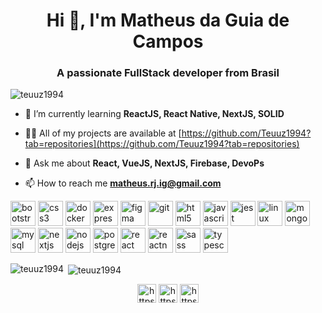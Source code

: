<h1 align="center">Hi 👋, I'm Matheus da Guia de Campos</h1>
<h3 align="center">A passionate FullStack developer from Brasil</h3>

<p align="left"> <img src="https://komarev.com/ghpvc/?username=teuuz1994" alt="teuuz1994" /> </p>

- 🌱 I’m currently learning **ReactJS, React Native, NextJS, SOLID**

- 👨‍💻 All of my projects are available at [https://github.com/Teuuz1994?tab=repositories](https://github.com/Teuuz1994?tab=repositories)

- 💬 Ask me about **React, VueJS, NextJS, Firebase, DevoPs**

- 📫 How to reach me **matheus.rj.ig@gmail.com**

<p align="left"><img src="https://devicons.github.io/devicon/devicon.git/icons/bootstrap/bootstrap-plain.svg" alt="bootstrap" width="40" height="40"/> <img src="https://devicons.github.io/devicon/devicon.git/icons/css3/css3-original-wordmark.svg" alt="css3" width="40" height="40"/> <img src="https://devicons.github.io/devicon/devicon.git/icons/docker/docker-original-wordmark.svg" alt="docker" width="40" height="40"/> <img src="https://devicons.github.io/devicon/devicon.git/icons/express/express-original-wordmark.svg" alt="express" width="40" height="40"/> <img src="https://www.vectorlogo.zone/logos/figma/figma-icon.svg" alt="figma" width="40" height="40"/> <img src="https://www.vectorlogo.zone/logos/git-scm/git-scm-icon.svg" alt="git" width="40" height="40"/> <img src="https://devicons.github.io/devicon/devicon.git/icons/html5/html5-original-wordmark.svg" alt="html5" width="40" height="40"/> <img src="https://devicons.github.io/devicon/devicon.git/icons/javascript/javascript-original.svg" alt="javascript" width="40" height="40"/> <img src="https://i.ibb.co/Yj6p14L/jest.png" alt="jest" width="40" height="40"/> <img src="https://devicons.github.io/devicon/devicon.git/icons/linux/linux-original.svg" alt="linux" width="40" height="40"/> <img src="https://devicons.github.io/devicon/devicon.git/icons/mongodb/mongodb-original-wordmark.svg" alt="mongodb" width="40" height="40"/> <img src="https://devicons.github.io/devicon/devicon.git/icons/mysql/mysql-original-wordmark.svg" alt="mysql" width="40" height="40"/> <img src="https://cdn.worldvectorlogo.com/logos/nextjs-3.svg" alt="nextjs" width="40" height="40"/> <img src="https://devicons.github.io/devicon/devicon.git/icons/nodejs/nodejs-original-wordmark.svg" alt="nodejs" width="40" height="40"/> <img src="https://devicons.github.io/devicon/devicon.git/icons/postgresql/postgresql-original-wordmark.svg" alt="postgresql" width="40" height="40"/> <img src="https://devicons.github.io/devicon/devicon.git/icons/react/react-original-wordmark.svg" alt="react" width="40" height="40"/> <img src="https://reactnative.dev/img/header_logo.svg" alt="reactnative" width="40" height="40"/> <img src="https://devicons.github.io/devicon/devicon.git/icons/sass/sass-original.svg" alt="sass" width="40" height="40"/> <img src="https://devicons.github.io/devicon/devicon.git/icons/typescript/typescript-original.svg" alt="typescript" width="40" height="40"/></p>

<p><img align="left" src="https://github-readme-stats.vercel.app/api/top-langs/?username=teuuz1994&layout=compact&hide=html" alt="teuuz1994" /></p>

<p>&nbsp;<img align="center" src="https://github-readme-stats.vercel.app/api?username=teuuz1994&show_icons=true" alt="teuuz1994" /></p>

<p align="center">
<a href="https://linkedin.com/in/https://www.linkedin.com/in/matheus-da-guia-de-campos-90a958123/" target="blank"><img align="center" src="https://cdn.jsdelivr.net/npm/simple-icons@3.0.1/icons/linkedin.svg" alt="https://www.linkedin.com/in/matheus-da-guia-de-campos-90a958123/" height="30" width="30" /></a>
<a href="https://fb.com/https://www.facebook.com/matheus.rj.ig" target="blank"><img align="center" src="https://cdn.jsdelivr.net/npm/simple-icons@3.0.1/icons/facebook.svg" alt="https://www.facebook.com/matheus.rj.ig" height="30" width="30" /></a>
<a href="https://instagram.com/https://www.instagram.com/matheusrjig/?hl=pt-br" target="blank"><img align="center" src="https://cdn.jsdelivr.net/npm/simple-icons@3.0.1/icons/instagram.svg" alt="https://www.instagram.com/matheusrjig/?hl=pt-br" height="30" width="30" /></a>
</p>
